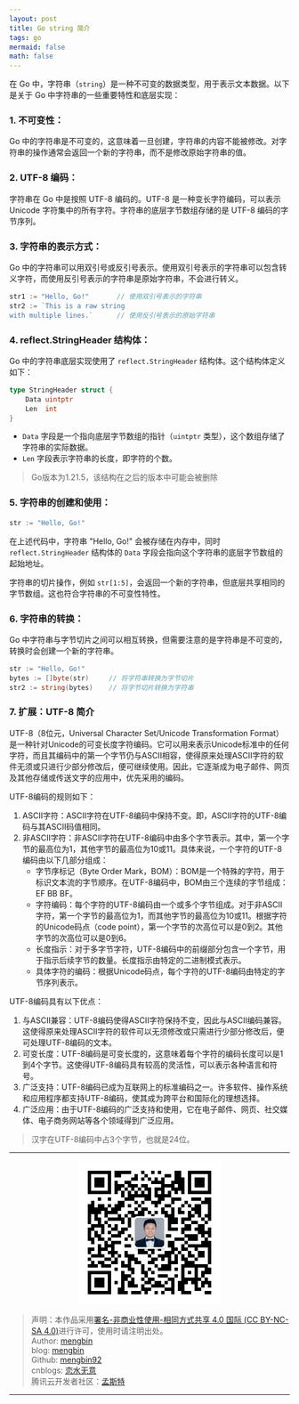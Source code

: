 ```yaml
---
layout: post
title: Go string 简介
tags: go
mermaid: false
math: false
---  
```


在 Go 中，字符串（`string`）是一种不可变的数据类型，用于表示文本数据。以下是关于 Go 中字符串的一些重要特性和底层实现：

### 1. 不可变性：

Go 中的字符串是不可变的，这意味着一旦创建，字符串的内容不能被修改。对字符串的操作通常会返回一个新的字符串，而不是修改原始字符串的值。

### 2. UTF-8 编码：

字符串在 Go 中是按照 UTF-8 编码的。UTF-8 是一种变长字符编码，可以表示 Unicode 字符集中的所有字符。字符串的底层字节数组存储的是 UTF-8 编码的字节序列。

### 3. 字符串的表示方式：

Go 中的字符串可以用双引号或反引号表示。使用双引号表示的字符串可以包含转义字符，而使用反引号表示的字符串是原始字符串，不会进行转义。

```go
str1 := "Hello, Go!"       // 使用双引号表示的字符串
str2 := `This is a raw string
with multiple lines.`      // 使用反引号表示的原始字符串
```

### 4. reflect.StringHeader 结构体：

Go 中的字符串底层实现使用了 `reflect.StringHeader` 结构体。这个结构体定义如下：

```go
type StringHeader struct {
    Data uintptr
    Len  int
}
```

- `Data` 字段是一个指向底层字节数组的指针（`uintptr` 类型），这个数组存储了字符串的实际数据。
- `Len` 字段表示字符串的长度，即字符的个数。

> Go版本为1.21.5，该结构在之后的版本中可能会被删除

### 5. 字符串的创建和使用：

```go
str := "Hello, Go!"
```

在上述代码中，字符串 "Hello, Go!" 会被存储在内存中，同时 `reflect.StringHeader` 结构体的 `Data` 字段会指向这个字符串的底层字节数组的起始地址。

字符串的切片操作，例如 `str[1:5]`，会返回一个新的字符串，但底层共享相同的字节数组。这也符合字符串的不可变性特性。

### 6. 字符串的转换：

Go 中字符串与字节切片之间可以相互转换，但需要注意的是字符串是不可变的，转换时会创建一个新的字符串。

```go
str := "Hello, Go!"
bytes := []byte(str)     // 将字符串转换为字节切片
str2 := string(bytes)    // 将字节切片转换为字符串
```

### 7. 扩展：UTF-8 简介 

UTF-8（8位元，Universal Character Set/Unicode Transformation Format）是一种针对Unicode的可变长度字符编码。它可以用来表示Unicode标准中的任何字符，而且其编码中的第一个字节仍与ASCII相容，使得原来处理ASCII字符的软件无须或只进行少部分修改后，便可继续使用。因此，它逐渐成为电子邮件、网页及其他存储或传送文字的应用中，优先采用的编码。

UTF-8编码的规则如下：

1. ASCII字符：ASCII字符在UTF-8编码中保持不变。即，ASCII字符的UTF-8编码与其ASCII码值相同。
2. 非ASCII字符：非ASCII字符在UTF-8编码中由多个字节表示。其中，第一个字节的最高位为1，其他字节的最高位为10或11。具体来说，一个字符的UTF-8编码由以下几部分组成：
	* 字节序标记（Byte Order Mark，BOM）：BOM是一个特殊的字符，用于标识文本流的字节顺序。在UTF-8编码中，BOM由三个连续的字节组成：EF BB BF。
	* 字符编码：每个字符的UTF-8编码由一个或多个字节组成。对于非ASCII字符，第一个字节的最高位为1，而其他字节的最高位为10或11。根据字符的Unicode码点（code point），第一个字节的次高位可以是0到2。其他字节的次高位可以是0到6。
	* 长度指示：对于多字节字符，UTF-8编码中的前缀部分包含一个字节，用于指示后续字节的数量。长度指示由特定的二进制模式表示。
	* 具体字符的编码：根据Unicode码点，每个字符的UTF-8编码由特定的字节序列表示。

UTF-8编码具有以下优点：

1. 与ASCII兼容：UTF-8编码使得ASCII字符保持不变，因此与ASCII编码兼容。这使得原来处理ASCII字符的软件可以无须修改或只需进行少部分修改后，便可处理UTF-8编码的文本。
2. 可变长度：UTF-8编码是可变长度的，这意味着每个字符的编码长度可以是1到4个字节。这使得UTF-8编码具有较高的灵活性，可以表示各种语言和符号。
3. 广泛支持：UTF-8编码已成为互联网上的标准编码之一。许多软件、操作系统和应用程序都支持UTF-8编码，使其成为跨平台和国际化的理想选择。
4. 广泛应用：由于UTF-8编码的广泛支持和使用，它在电子邮件、网页、社交媒体、电子商务网站等各个领域得到广泛应用。

> 汉字在UTF-8编码中占3个字节，也就是24位。

---

<div align="center">
  <img src="../img/qrcode_wechat.jpg" alt="孟斯特">
</div>

> 声明：本作品采用[署名-非商业性使用-相同方式共享 4.0 国际 (CC BY-NC-SA 4.0)](https://creativecommons.org/licenses/by-nc-sa/4.0/deed.zh)进行许可，使用时请注明出处。  
> Author: [mengbin](mengbin1992@outlook.com)  
> blog: [mengbin](https://mengbin.top)  
> Github: [mengbin92](https://mengbin92.github.io/)  
> cnblogs: [恋水无意](https://www.cnblogs.com/lianshuiwuyi/)  
> 腾讯云开发者社区：[孟斯特](https://cloud.tencent.com/developer/user/6649301)  

---
